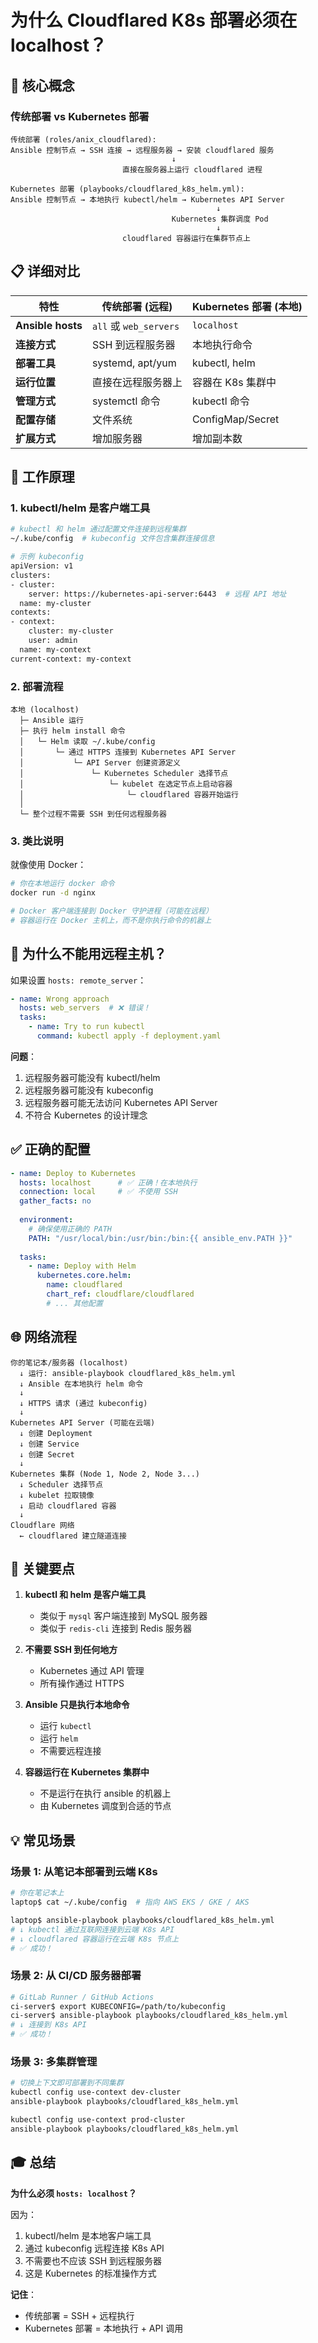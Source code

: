 # 为什么 Cloudflared K8s 部署必须在 localhost？

## 🎯 核心概念

### 传统部署 vs Kubernetes 部署

```
传统部署 (roles/anix_cloudflared):
Ansible 控制节点 → SSH 连接 → 远程服务器 → 安装 cloudflared 服务
                                    ↓
                         直接在服务器上运行 cloudflared 进程

Kubernetes 部署 (playbooks/cloudflared_k8s_helm.yml):
Ansible 控制节点 → 本地执行 kubectl/helm → Kubernetes API Server
                                              ↓
                                    Kubernetes 集群调度 Pod
                                              ↓
                         cloudflared 容器运行在集群节点上
```

## 📋 详细对比

| 特性 | 传统部署 (远程) | Kubernetes 部署 (本地) |
|------|----------------|---------------------|
| **Ansible hosts** | `all` 或 `web_servers` | `localhost` |
| **连接方式** | SSH 到远程服务器 | 本地执行命令 |
| **部署工具** | systemd, apt/yum | kubectl, helm |
| **运行位置** | 直接在远程服务器上 | 容器在 K8s 集群中 |
| **管理方式** | systemctl 命令 | kubectl 命令 |
| **配置存储** | 文件系统 | ConfigMap/Secret |
| **扩展方式** | 增加服务器 | 增加副本数 |

## 🔧 工作原理

### 1. kubectl/helm 是客户端工具

```bash
# kubectl 和 helm 通过配置文件连接到远程集群
~/.kube/config  # kubeconfig 文件包含集群连接信息

# 示例 kubeconfig
apiVersion: v1
clusters:
- cluster:
    server: https://kubernetes-api-server:6443  # 远程 API 地址
  name: my-cluster
contexts:
- context:
    cluster: my-cluster
    user: admin
  name: my-context
current-context: my-context
```

### 2. 部署流程

```
本地 (localhost)
  ├─ Ansible 运行
  ├─ 执行 helm install 命令
  │   └─ Helm 读取 ~/.kube/config
  │       └─ 通过 HTTPS 连接到 Kubernetes API Server
  │           └─ API Server 创建资源定义
  │               └─ Kubernetes Scheduler 选择节点
  │                   └─ kubelet 在选定节点上启动容器
  │                       └─ cloudflared 容器开始运行
  │
  └─ 整个过程不需要 SSH 到任何远程服务器
```

### 3. 类比说明

就像使用 Docker：
```bash
# 你在本地运行 docker 命令
docker run -d nginx

# Docker 客户端连接到 Docker 守护进程（可能在远程）
# 容器运行在 Docker 主机上，而不是你执行命令的机器上
```

## 🚫 为什么不能用远程主机？

如果设置 `hosts: remote_server`：

```yaml
- name: Wrong approach
  hosts: web_servers  # ❌ 错误！
  tasks:
    - name: Try to run kubectl
      command: kubectl apply -f deployment.yaml
```

**问题**：
1. 远程服务器可能没有 kubectl/helm
2. 远程服务器可能没有 kubeconfig
3. 远程服务器可能无法访问 Kubernetes API Server
4. 不符合 Kubernetes 的设计理念

## ✅ 正确的配置

```yaml
- name: Deploy to Kubernetes
  hosts: localhost      # ✅ 正确！在本地执行
  connection: local     # ✅ 不使用 SSH
  gather_facts: no
  
  environment:
    # 确保使用正确的 PATH
    PATH: "/usr/local/bin:/usr/bin:/bin:{{ ansible_env.PATH }}"
  
  tasks:
    - name: Deploy with Helm
      kubernetes.core.helm:
        name: cloudflared
        chart_ref: cloudflare/cloudflared
        # ... 其他配置
```

## 🌐 网络流程

```
你的笔记本/服务器 (localhost)
  ↓ 运行: ansible-playbook cloudflared_k8s_helm.yml
  ↓ Ansible 在本地执行 helm 命令
  ↓
  ↓ HTTPS 请求 (通过 kubeconfig)
  ↓
Kubernetes API Server (可能在云端)
  ↓ 创建 Deployment
  ↓ 创建 Service
  ↓ 创建 Secret
  ↓
Kubernetes 集群 (Node 1, Node 2, Node 3...)
  ↓ Scheduler 选择节点
  ↓ kubelet 拉取镜像
  ↓ 启动 cloudflared 容器
  ↓
Cloudflare 网络
  ← cloudflared 建立隧道连接
```

## 🔑 关键要点

1. **kubectl 和 helm 是客户端工具**
   - 类似于 `mysql` 客户端连接到 MySQL 服务器
   - 类似于 `redis-cli` 连接到 Redis 服务器

2. **不需要 SSH 到任何地方**
   - Kubernetes 通过 API 管理
   - 所有操作通过 HTTPS

3. **Ansible 只是执行本地命令**
   - 运行 `kubectl`
   - 运行 `helm`
   - 不需要远程连接

4. **容器运行在 Kubernetes 集群中**
   - 不是运行在执行 ansible 的机器上
   - 由 Kubernetes 调度到合适的节点

## 💡 常见场景

### 场景 1: 从笔记本部署到云端 K8s

```bash
# 你在笔记本上
laptop$ cat ~/.kube/config  # 指向 AWS EKS / GKE / AKS

laptop$ ansible-playbook playbooks/cloudflared_k8s_helm.yml
# ↓ kubectl 通过互联网连接到云端 K8s API
# ↓ cloudflared 容器运行在云端 K8s 节点上
# ✅ 成功！
```

### 场景 2: 从 CI/CD 服务器部署

```bash
# GitLab Runner / GitHub Actions
ci-server$ export KUBECONFIG=/path/to/kubeconfig
ci-server$ ansible-playbook playbooks/cloudflared_k8s_helm.yml
# ↓ 连接到 K8s API
# ✅ 成功！
```

### 场景 3: 多集群管理

```bash
# 切换上下文即可部署到不同集群
kubectl config use-context dev-cluster
ansible-playbook playbooks/cloudflared_k8s_helm.yml

kubectl config use-context prod-cluster
ansible-playbook playbooks/cloudflared_k8s_helm.yml
```

## 🎓 总结

**为什么必须 `hosts: localhost`？**

因为：
1. kubectl/helm 是本地客户端工具
2. 通过 kubeconfig 远程连接 K8s API
3. 不需要也不应该 SSH 到远程服务器
4. 这是 Kubernetes 的标准操作方式

**记住**：
- 传统部署 = SSH + 远程执行
- Kubernetes 部署 = 本地执行 + API 调用
